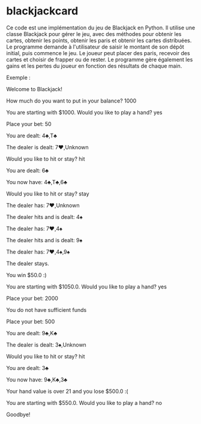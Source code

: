 # blackjackcard

Ce code est une implémentation du jeu de Blackjack en Python. Il utilise une classe Blackjack pour gérer le jeu, avec 
des méthodes pour obtenir les cartes, obtenir les points, obtenir les paris et obtenir les cartes distribuées. Le programme
demande à l'utilisateur de saisir le montant de son dépôt initial, puis commence le jeu. Le joueur peut placer des paris,
recevoir des cartes et choisir de frapper ou de rester. Le programme gère également les gains et les pertes du joueur en 
fonction des résultats de chaque main.


Exemple : 

Welcome to Blackjack!

How much do you want to put in your balance? 1000

You are starting with $1000. Would you like to play a hand? yes

Place your bet: 50

You are dealt: 4♣,T♣

The dealer is dealt: 7♥,Unknown

Would you like to hit or stay? hit

You are dealt: 6♣

You now have: 4♣,T♣,6♣

Would you like to hit or stay? stay

The dealer has: 7♥,Unknown

The dealer hits and is dealt: 4♠

The dealer has: 7♥,4♠

The dealer hits and is dealt: 9♠

The dealer has: 7♥,4♠,9♠

The dealer stays.

You win $50.0 :)

You are starting with $1050.0. Would you like to play a hand? yes

Place your bet: 2000

You do not have sufficient funds

Place your bet: 500

You are dealt: 9♣,K♣

The dealer is dealt: 3♠,Unknown

Would you like to hit or stay? hit

You are dealt: 3♣

You now have: 9♣,K♣,3♣

Your hand value is over 21 and you lose $500.0 :(

You are starting with $550.0. Would you like to play a hand? no

Goodbye!
